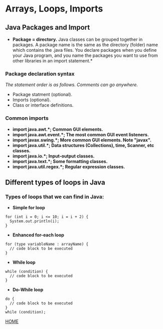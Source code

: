 # **Arrays, Loops, Imports**


## **Java Packages and Import**

* **Package = directory.** Java classes can be grouped together in packages. A package name is the same as the directory (folder) name which contains the .java files. You declare packages when you define your Java program, and you name the packages you want to use from other libraries in an import statement.*

### **Package declaration syntax**

*The statement order is as follows. Comments can go anywhere.*

* Package statment (optional).
* Imports (optional).
* Class or interface definitions.

### **Common imports**

* **import java.awt.*; Common GUI elements.**
* **import java.awt.event.*; The most common GUI event listeners.**
* **import javax.swing.*; More common GUI elements. Note "javax".**
* **import java.util.*; Data structures (Collections), time, Scanner, etc classes.**
* **import java.io.*; Input-output classes.**
* **import java.text.*; Some formatting classes.**
* **import java.util.regex.*; Regular expression classes.**



## **Different types of loops in Java**

### **Types of loops that we can find in Java:**

* **Simple for loop**
```
for (int i = 0; i <= 10; i = i + 2) {
  System.out.println(i);
}
```
* **Enhanced for-each loop**
```
for (type variableName : arrayName) {
  // code block to be executed
}
```
* **While loop**
```
while (condition) {
  // code block to be executed
}
```
* **Do-While loop**
```
do {
  // code block to be executed
}
while (condition);
```


[HOME](https://malkhaleel88.github.io/reading-notes)